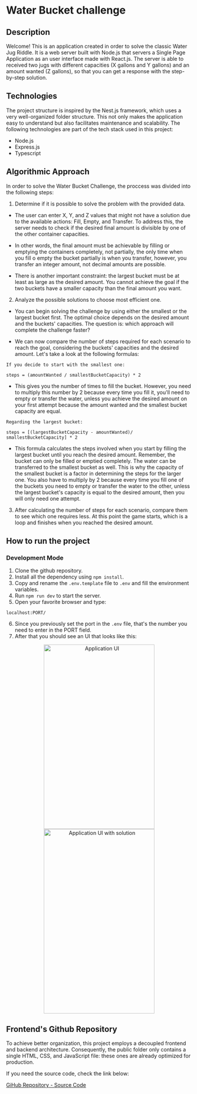 # Water Bucket challenge

## Description

Welcome! This is an application created in order to solve the classic Water Jug Riddle. It is a web server built with Node.js that servers a Single Page Application as an user interface made with React.js.
The server is able to received two jugs with different capacities (X gallons and Y gallons) and an amount wanted (Z gallons), so that you can get a response with the step-by-step solution.

## Technologies

The project structure is inspired by the Nest.js framework, which uses a very well-organized folder structure. This not only makes the application easy to understand but also facilitates maintenance and scalability. The following technologies are part of the tech stack used in this project:

- Node.js
- Express.js
- Typescript

## Algorithmic Approach

In order to solve the Water Bucket Challenge, the proccess was divided into the following steps:

1. Determine if it is possible to solve the problem with the provided data.

- The user can enter X, Y, and Z values that might not have a solution due to the available actions: Fill, Empty, and Transfer. To address this, the server needs to check if the desired final amount is divisible by one of the other container capacities.

- In other words, the final amount must be achievable by filling or emptying the containers completely, not partially, the only time when you fill o empty the bucket partially is when you transfer, however, you transfer an integer amount, not decimal amounts are possible.

- There is another important constraint: the largest bucket must be at least as large as the desired amount. You cannot achieve the goal if the two buckets have a smaller capacity than the final amount you want.

2. Analyze the possible solutions to choose most efficient one.

- You can begin solving the challenge by using either the smallest or the largest bucket first. The optimal choice depends on the desired amount and the buckets' capacities. The question is: which approach will complete the challenge faster?

- We can now compare the number of steps required for each scenario to reach the goal, considering the buckets' capacities and the desired amount. Let's take a look at the following formulas:

```
If you decide to start with the smallest one:

steps = (amountWanted / smallestBucketCapacity) * 2
```

- This gives you the number of times to fill the bucket. However, you need to multiply this number by 2 because every time you fill it, you'll need to empty or transfer the water, unless you achieve the desired amount on your first attempt because the amount wanted and the smallest bucket capacity are equal.

```
Regarding the largest bucket:

steps = [(largestBucketCapacity - amountWanted)/ smallestBucketCapacity] * 2
```

- This formula calculates the steps involved when you start by filling the largest bucket until you reach the desired amount. Remember, the bucket can only be filled or emptied completely. The water can be transferred to the smallest bucket as well. This is why the capacity of the smallest bucket is a factor in determining the steps for the larger one. You also have to multiply by 2 because every time you fill one of the buckets you need to empty or transfer the water to the other, unless the largest bucket's capacity is equal to the desired amount, then you will only need one attempt.

3. After calculating the number of steps for each scenario, compare them to see which one requires less. At this point the game starts, which is a loop and finishes when you reached the desired amount.

## How to run the project

### Development Mode

1. Clone the github repository.
2. Install all the dependency using `npm install`.
3. Copy and rename the `.env.template` file to `.env` and fill the environment variables.
4. Run `npm run dev` to start the server.
5. Open your favorite browser and type:

```
localhost:PORT/
```

6. Since you previously set the port in the `.env` file, that's the number you need to enter in the PORT field.
7. After that you should see an UI that looks like this:

<p align="center">
    <img src="https://i.imgur.com/I1IvxMW.png" width="300" height="500" title="Application UI">
    <img src="https://i.imgur.com/SR3FRub.png" width="300" height="500" title="Application UI with solution">
</p>

## Frontend's Github Repository

To achieve better organization, this project employs a decoupled frontend and backend architecture. Consequently, the public folder only contains a single HTML, CSS, and JavaScript file: these ones are already optimized for production.

If you need the source code, check the link below:

<a href="https://github.com/FranciscoJSB12/water-bucket-challenge-ui" target="_blank">GiHub Repository - Source Code</a>
